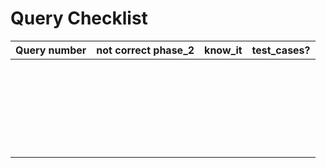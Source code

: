 # Query Checklist

| Query number | not correct phase_2 | know_it     | test_cases? |
|--------------|---------------------|-------------|-------------|
|              |                     |             |             |
|              |                     |             |             |
|              |                     |             |             |
|              |                     |             |             |
|              |                     |             |             |
|              |                     |             |             |
|              |                     |             |             |
|              |                     |             |             |
|              |                     |             |             |
|              |                     |             |             |
|              |                     |             |             |
|              |                     |             |             |
|              |                     |             |             |
|              |                     |             |             |
|              |                     |             |             |
|              |                     |             |             |
|              |                     |             |             |
|              |                     |             |             |
|              |                     |             |             |
|              |                     |             |             |
|              |                     |             |             |
|              |                     |             |             |
|              |                     |             |             |
|              |                     |             |             |
|              |                     |             |             |
|              |                     |             |             |
